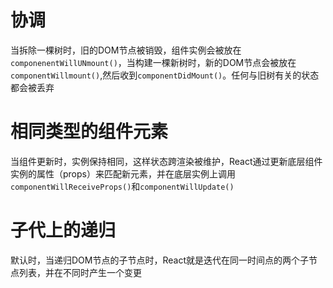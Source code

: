 # 协调

当拆除一棵树时，旧的DOM节点被销毁，组件实例会被放在`componenentWillUNmount()`，当构建一棵新树时，新的DOM节点会被放在`componentWillmount()`,然后收到`componentDidMount()`。任何与旧树有关的状态都会被丢弃

# 相同类型的组件元素

当组件更新时，实例保持相同，这样状态跨渲染被维护，React通过更新底层组件实例的属性（props）来匹配新元素，并在底层实例上调用`componentWillReceiveProps()`和`componentWillUpdate()`

# 子代上的递归

默认时，当递归DOM节点的子节点时，React就是迭代在同一时间点的两个子节点列表，并在不同时产生一个变更